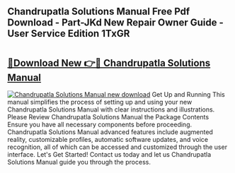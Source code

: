 ## Chandrupatla Solutions Manual Free Pdf Download - Part-JKd New Repair Owner Guide - User Service Edition 1TxGR

# <h2><a href="http://bc65573.oget.top/?id=Chandrupatla+Solutions+Manual">🔗Download New 👉🔴 Chandrupatla Solutions Manual</a></h2>

[![Chandrupatla Solutions Manual new download](https://i.imgur.com/5g1atiW.png)](http://bc65573.oget.top/?id=Chandrupatla+Solutions+Manual)
Get Up and Running This manual simplifies the process of setting up and using your new Chandrupatla Solutions Manual with clear instructions and illustrations. Please Review Chandrupatla Solutions Manual the Package Contents Ensure you have all necessary components before proceeding. Chandrupatla Solutions Manual advanced features include augmented reality, customizable profiles, automatic software updates, and voice recognition, all of which can be accessed and customized through the user interface. Let's Get Started! Contact us today and let us Chandrupatla Solutions Manual guide you through the process.
